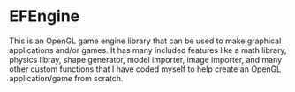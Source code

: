 # EFEngine

This is an OpenGL game engine library that can be used to make graphical applications and/or games.
It has many included features like a math library, physics libray, shape generator, model importer, image importer, and many other
custom functions that I have coded myself to help create an OpenGL application/game from scratch.

